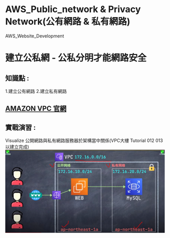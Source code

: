 # AWS_Public_network & Privacy Network(公有網路 & 私有網路)
AWS_Website_Development


建立公私網 - 公私分明才能網路安全
==============================

## 知識點 : 

1.建立公有網路
2.建立私有網路

## [AMAZON VPC 官網](https://docs.aws.amazon.com/zh_tw/vpc/latest/userguide/VPC_Subnets.html "VPC 和子網路")

## 實戰演習 :

Visualize 公開網路與私有網路服務器於架構當中關係(VPC大樓 Tutorial 012 013 以建立完成)
![image](./img/public_privacy_network.PNG)
